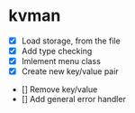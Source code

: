 # kvman

- [X]   Load storage, from the file
- [X]   Add type checking
- [X]   Imlement menu class
- [X]   Create new key/value pair
- []    Remove key/value
- []    Add general error handler    